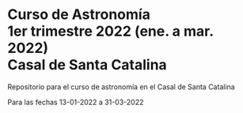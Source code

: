 # Curso de Astronomía<br /> 1er trimestre 2022 (ene. a mar. 2022)<br />  Casal de Santa Catalina

Repositorio para el curso de astronomía en el Casal de Santa Catalina

Para las fechas 13-01-2022 a 31-03-2022
